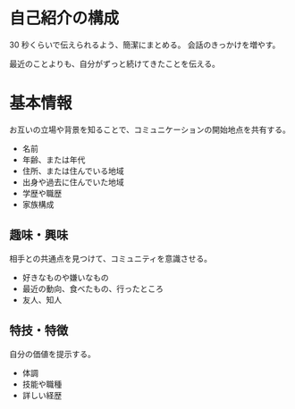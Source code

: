 # 自己紹介の構成

30 秒くらいで伝えられるよう、簡潔にまとめる。
会話のきっかけを増やす。

最近のことよりも、自分がずっと続けてきたことを伝える。

# 基本情報

お互いの立場や背景を知ることで、コミュニケーションの開始地点を共有する。

- 名前
- 年齢、または年代
- 住所、または住んでいる地域
- 出身や過去に住んでいた地域
- 学歴や職歴
- 家族構成

## 趣味・興味

相手との共通点を見つけて、コミュニティを意識させる。

- 好きなものや嫌いなもの
- 最近の動向、食べたもの、行ったところ
- 友人、知人

## 特技・特徴

自分の価値を提示する。

- 体調
- 技能や職種
- 詳しい経歴
